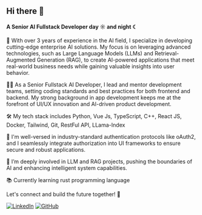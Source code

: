 ## Hi there 👋

#### A Senior AI Fullstack Developer day ☼ and night ☾

🚀 With over 3 years of experience in the AI field, I specialize in developing cutting-edge enterprise AI solutions. My focus is on leveraging advanced technologies, such as Large Language Models (LLMs) and Retrieval-Augmented Generation (RAG), to create AI-powered applications that meet real-world business needs while gaining valuable insights into user behavior.

👨‍🏭 As a Senior Fullstack AI Developer, I lead and mentor development teams, setting coding standards and best practices for both frontend and backend. My strong background in app development keeps me at the forefront of UI/UX innovation and AI-driven product development.

🛠️ My tech stack includes Python, Vue Js, TypeScript, C++, React JS, Docker, Tailwind, Git, RestFul API, LLama-Index

🔐 I'm well-versed in industry-standard authentication protocols like oAuth2, and I seamlessly integrate authorization into UI frameworks to ensure secure and robust applications.

🧠 I’m deeply involved in LLM and RAG projects, pushing the boundaries of AI and enhancing intelligent system capabilities.

📚 Currently learning rust programming language

Let's connect and build the future together! 🌟

[![LinkedIn](https://img.shields.io/badge/-LinkedIn-0A66C2?style=for-the-badge&logo=LinkedIn&logoColor=white)](https://www.linkedin.com/in/hansen-rulicio/)
[![GitHub](https://img.shields.io/badge/-GitHub-181717?style=for-the-badge&logo=github&logoColor=white)](https://github.com/Aquos06)


<!--
**Aquos06/Aquos06** is a ✨ _special_ ✨ repository because its `README.md` (this file) appears on your GitHub profile.

Here are some ideas to get you started:

- 🔭 I’m currently working on ...
- 🌱 I’m currently learning ...
- 👯 I’m looking to collaborate on ...
- 🤔 I’m looking for help with ...
- 💬 Ask me about ...
- 📫 How to reach me: ...
- 😄 Pronouns: ...
- ⚡ Fun fact: ...
-->
